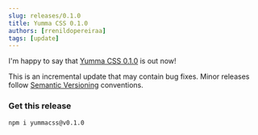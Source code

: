 ```yaml
---
slug: releases/0.1.0
title: Yumma CSS 0.1.0
authors: [rrenildopereiraa]
tags: [update]
---
```


I'm happy to say that [Yumma CSS 0.1.0](https://github.com/yumma-lib/yumma-css/releases/tag/v0.1.0) is out now!

This is an incremental update that may contain bug fixes. Minor releases follow [Semantic Versioning](https://docs.npmjs.com/about-semantic-versioning) conventions.

<!-- truncate -->

### Get this release

```bash
npm i yummacss@v0.1.0
```